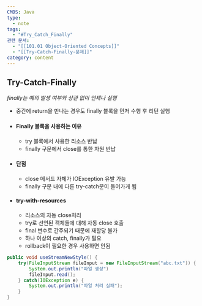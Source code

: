 ```yaml
---
CMDS: Java
type:
  - note
tags:
  - "#Try_Catch_Finally"
관련 문서:
  - "[[101.01 Object-Oriented Concepts]]"
  - "[[Try-Catch-Finally-문제]]"
category: content
---
```

## Try-Catch-Finally
*finally는 예외 발생 여부와 상관 없이 언제나 실행*
- 중간에 return을 만나는 경우도 finally 블록을 먼저 수행 후 리턴 실행
- #### Finally 블록을 사용하는 이유
	- try 블록에서 사용한 리소스 반납
	- finally 구문에서 close를 통한 자원 반납
- #### 단점
	- close 메서드 자체가 IOException 유발 가능
	- finally 구문 내에 다른 try-catch문이 들어가게 됨
- #### try-with-resources
	- 리소스의 자동 close처리
	- try로 선언된 객체들에 대해 자동 close 호출
	- final 변수로 간주되기 때문에 재할당 불가
	- 하나 이상의 catch, finally가 필요
	- rollback이 필요한 경우 사용하면 안됨
```java
public void useStreamNewStyle() {
	try(FileInputStream fileInput = new FileInputStream("abc.txt")) {
		System.out.println("파일 생성")
		fileInput.read();
	} catch(IOException e) {
		System.out.println("파일 처리 실패");
	}
}
```

